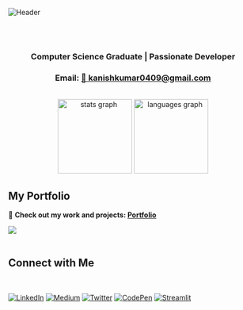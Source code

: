 ![Header](https://github.com/user-attachments/assets/cb6645d4-095e-439a-9a4a-7a6258168972)

<br>
<br>
<h3 align="center">Computer Science Graduate | Passionate Developer</h3>
<h3 align="center">Email: <a href="mailto:kanishkumar0409@gmail.com">📧 kanishkumar0409@gmail.com</a></h3>
<br>


<div align="center">
  <img src="https://github-readme-stats.vercel.app/api?username=kanishkumar-k&hide_title=false&hide_rank=false&show_icons=true&include_all_commits=true&count_private=true&disable_animations=false&theme=dracula&locale=en&hide_border=false&order=1" height="150" alt="stats graph"  />
  <img src="https://github-readme-stats.vercel.app/api/top-langs?username=kanishkumar-k&locale=en&hide_title=false&layout=compact&card_width=320&langs_count=6&theme=dracula&hide_border=false&order=2" height="150" alt="languages graph"  />
</div>

## My Portfolio  

🎨 **Check out my work and projects: [Portfolio](https://kanishkumar-k.netlify.app/)**  

<a href="https://kanishkumar-k.netlify.app/" target="_blank">
  <img src="https://img.shields.io/badge/Visit%20Portfolio-%23FF4B4H?style=for-the-badge&logo=netlify&logoColor=white" />
</a>

<br>
<br>

## Connect with Me  
<br>

  [![LinkedIn](https://img.shields.io/badge/LinkedIn-%230077B5?style=for-the-badge&logo=linkedin&logoColor=white)](https://linkedin.com/in/kanishkumar-k)
  [![Medium](https://img.shields.io/badge/Medium-%23000000?style=for-the-badge&logo=medium&logoColor=white)](https://medium.com/@kanishkumar0409)
  [![Twitter](https://img.shields.io/badge/Twitter-%231DA1F2?style=for-the-badge&logo=twitter&logoColor=white)](https://twitter.com/kanish_kumar_)
  [![CodePen](https://img.shields.io/badge/CodePen-%23181818?style=for-the-badge&logo=codepen&logoColor=white)](https://codepen.io/kanish0409)
  [![Streamlit](https://img.shields.io/badge/Streamlit-%23FF4B4B?style=for-the-badge&logo=streamlit&logoColor=white)](https://share.streamlit.io/user/kanishkumar-k/)


